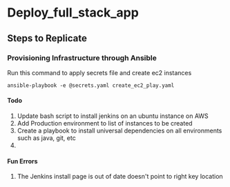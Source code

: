 # Deploy_full_stack_app

## Steps to Replicate 

### Provisioning Infrastructure through Ansible

Run this command to apply secrets file and create ec2 instances
```
ansible-playbook -e @secrets.yaml create_ec2_play.yaml
```


#### Todo 

1. Update bash script to install jenkins on an ubuntu instance on AWS
2. Add Production environment to list of instances to be created 
3. Create a playbook to install universal dependencies on all environments such as java, git, etc
4. 

#### Fun Errors
 
1. The Jenkins install page is out of date doesn't point to right key location